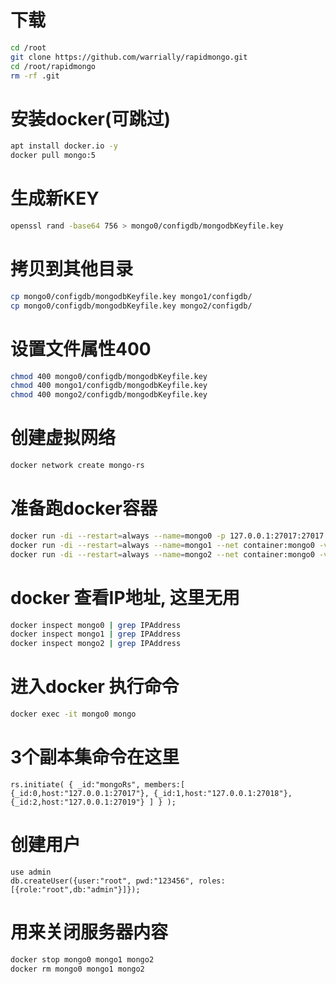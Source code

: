# 下载
```bash
cd /root
git clone https://github.com/warrially/rapidmongo.git
cd /root/rapidmongo
rm -rf .git
```
# 安装docker(可跳过)
```bash
apt install docker.io -y
docker pull mongo:5
```

# 生成新KEY 
```bash
openssl rand -base64 756 > mongo0/configdb/mongodbKeyfile.key
```
# 拷贝到其他目录
```bash
cp mongo0/configdb/mongodbKeyfile.key mongo1/configdb/
cp mongo0/configdb/mongodbKeyfile.key mongo2/configdb/
```

# 设置文件属性400
```bash
chmod 400 mongo0/configdb/mongodbKeyfile.key 
chmod 400 mongo1/configdb/mongodbKeyfile.key 
chmod 400 mongo2/configdb/mongodbKeyfile.key 
```



# 创建虚拟网络
```bash
docker network create mongo-rs
```

# 准备跑docker容器
```bash
docker run -di --restart=always --name=mongo0 -p 127.0.0.1:27017:27017 -p 127.0.0.1:27018:27018 -p 127.0.0.1:27019:27019 -v /root/rapidmongo/mongo0/configdb:/data/configdb/ -v /root/rapidmongo/mongo0/db/:/data/db/  mongo:5  --replSet "mongoRs" --bind_ip_all -f /data/configdb/mongod.conf 
docker run -di --restart=always --name=mongo1 --net container:mongo0 -v /root/rapidmongo/mongo1/configdb:/data/configdb/ -v /root/rapidmongo/mongo1/db/:/data/db/  mongo:5  --replSet "mongoRs" --bind_ip_all -f /data/configdb/mongod.conf
docker run -di --restart=always --name=mongo2 --net container:mongo0 -v /root/rapidmongo/mongo2/configdb:/data/configdb/ -v /root/rapidmongo/mongo2/db/:/data/db/  mongo:5  --replSet "mongoRs" --bind_ip_all -f /data/configdb/mongod.conf
```

# docker 查看IP地址,  这里无用
```bash
docker inspect mongo0 | grep IPAddress
docker inspect mongo1 | grep IPAddress
docker inspect mongo2 | grep IPAddress
```


# 进入docker 执行命令
```bash
docker exec -it mongo0 mongo
```


# 3个副本集命令在这里
```mongodb
rs.initiate( { _id:"mongoRs", members:[ {_id:0,host:"127.0.0.1:27017"}, {_id:1,host:"127.0.0.1:27018"}, {_id:2,host:"127.0.0.1:27019"} ] } );
```

# 创建用户
```mongodb
use admin
db.createUser({user:"root", pwd:"123456", roles:[{role:"root",db:"admin"}]});
```

# 用来关闭服务器内容
```bash
docker stop mongo0 mongo1 mongo2
docker rm mongo0 mongo1 mongo2
```
